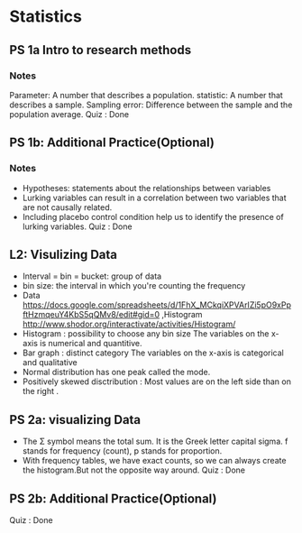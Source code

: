 # Statistics
## PS 1a Intro to research methods
### Notes
 Parameter: A number that describes a population.
 statistic: A number that describes a sample.
 Sampling error: Difference between the sample and the population average.
Quiz : Done
## PS 1b: Additional Practice(Optional)
### Notes 
* Hypotheses: statements about the relationships between variables
* Lurking variables can result in a correlation between two variables that are not causally related. 
* Including placebo control condition help us to identify the presence of lurking variables.
Quiz : Done
## L2: Visulizing Data
* Interval = bin = bucket:  group of data
* bin size: the interval in which you're counting the frequency
* Data https://docs.google.com/spreadsheets/d/1FhX_MCkqiXPVArIZi5pO9xPpftHzmqeuY4KbS5qQMv8/edit#gid=0 ,Histogram http://www.shodor.org/interactivate/activities/Histogram/
* Histogram : possibility to choose any bin size
              The variables on the x-axis is numerical and quantitive.
* Bar graph : distinct category
              The variables on the x-axis is categorical and qualitative
* Normal distribution has one peak called the mode.
* Positively skewed disctribution : Most values are on the left side than on the right .
## PS 2a: visualizing Data
* The Σ symbol means the total sum. It is the Greek letter capital sigma. f stands for frequency (count), p stands for proportion.
* With frequency tables, we have exact counts, so we can always create the histogram.But not the opposite way around.
Quiz : Done
## PS 2b: Additional Practice(Optional)
Quiz : Done

